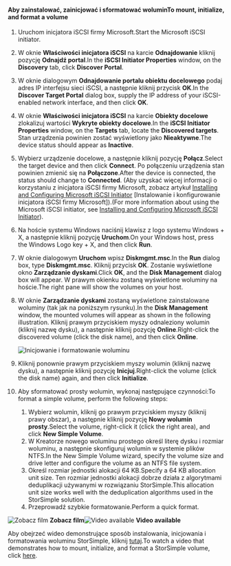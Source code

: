 <!--author=SharS last changed: 9/17/15-->

#### <a name="to-mount-initialize-and-format-a-volume"></a><span data-ttu-id="c10be-101">Aby zainstalować, zainicjować i sformatować wolumin</span><span class="sxs-lookup"><span data-stu-id="c10be-101">To mount, initialize, and format a volume</span></span>
1. <span data-ttu-id="c10be-102">Uruchom inicjatora iSCSI firmy Microsoft.</span><span class="sxs-lookup"><span data-stu-id="c10be-102">Start the Microsoft iSCSI initiator.</span></span>
2. <span data-ttu-id="c10be-103">W oknie **Właściwości inicjatora iSCSI** na karcie **Odnajdowanie** kliknij pozycję **Odnajdź portal**.</span><span class="sxs-lookup"><span data-stu-id="c10be-103">In the **iSCSI Initiator Properties** window, on the **Discovery** tab, click **Discover Portal**.</span></span>
3. <span data-ttu-id="c10be-104">W oknie dialogowym **Odnajdowanie portalu obiektu docelowego** podaj adres IP interfejsu sieci iSCSI, a następnie kliknij przycisk **OK**.</span><span class="sxs-lookup"><span data-stu-id="c10be-104">In the **Discover Target Portal** dialog box, supply the IP address of your iSCSI-enabled network interface, and then click **OK**.</span></span> 
4. <span data-ttu-id="c10be-105">W oknie **Właściwości inicjatora iSCSI** na karcie **Obiekty docelowe** zlokalizuj wartości **Wykryte obiekty docelowe**.</span><span class="sxs-lookup"><span data-stu-id="c10be-105">In the **iSCSI Initiator Properties** window, on the **Targets** tab, locate the **Discovered targets**.</span></span> <span data-ttu-id="c10be-106">Stan urządzenia powinien zostać wyświetlony jako **Nieaktywne**.</span><span class="sxs-lookup"><span data-stu-id="c10be-106">The device status should appear as **Inactive**.</span></span>
5. <span data-ttu-id="c10be-107">Wybierz urządzenie docelowe, a następnie kliknij pozycję **Połącz**.</span><span class="sxs-lookup"><span data-stu-id="c10be-107">Select the target device and then click **Connect**.</span></span> <span data-ttu-id="c10be-108">Po połączeniu urządzenia stan powinien zmienić się na **Połączone**.</span><span class="sxs-lookup"><span data-stu-id="c10be-108">After the device is connected, the status should change to **Connected**.</span></span> <span data-ttu-id="c10be-109">(Aby uzyskać więcej informacji o korzystaniu z inicjatora iSCSI firmy Microsoft, zobacz artykuł [Installing and Configuring Microsoft iSCSI Initiator][1] [Instalowanie i konfigurowanie inicjatora iSCSI firmy Microsoft]).</span><span class="sxs-lookup"><span data-stu-id="c10be-109">(For more information about using the Microsoft iSCSI initiator, see [Installing and Configuring Microsoft iSCSI Initiator][1]).</span></span>
6. <span data-ttu-id="c10be-110">Na hoście systemu Windows naciśnij klawisz z logo systemu Windows + X, a następnie kliknij pozycję **Uruchom**.</span><span class="sxs-lookup"><span data-stu-id="c10be-110">On your Windows host, press the Windows Logo key + X, and then click **Run**.</span></span> 
7. <span data-ttu-id="c10be-111">W oknie dialogowym **Uruchom** wpisz **Diskmgmt.msc**.</span><span class="sxs-lookup"><span data-stu-id="c10be-111">In the **Run** dialog box, type **Diskmgmt.msc**.</span></span> <span data-ttu-id="c10be-112">Kliknij przycisk **OK**. Zostanie wyświetlone okno **Zarządzanie dyskami**.</span><span class="sxs-lookup"><span data-stu-id="c10be-112">Click **OK**, and the **Disk Management** dialog box will appear.</span></span> <span data-ttu-id="c10be-113">W prawym okienku zostaną wyświetlone woluminy na hoście.</span><span class="sxs-lookup"><span data-stu-id="c10be-113">The right pane will show the volumes on your host.</span></span>
8. <span data-ttu-id="c10be-114">W oknie **Zarządzanie dyskami** zostaną wyświetlone zainstalowane woluminy (tak jak na poniższym rysunku).</span><span class="sxs-lookup"><span data-stu-id="c10be-114">In the **Disk Management** window, the mounted volumes will appear as shown in the following illustration.</span></span> <span data-ttu-id="c10be-115">Kliknij prawym przyciskiem myszy odnaleziony wolumin (kliknij nazwę dysku), a następnie kliknij pozycję **Online**.</span><span class="sxs-lookup"><span data-stu-id="c10be-115">Right-click the discovered volume (click the disk name), and then click **Online**.</span></span>
   
     ![Inicjowanie i formatowanie woluminu](./media/storsimple-mount-initialize-format-volume/HCS_InitializeFormatVolume-include.png) 
9. <span data-ttu-id="c10be-117">Kliknij ponownie prawym przyciskiem myszy wolumin (kliknij nazwę dysku), a następnie kliknij pozycję **Inicjuj**.</span><span class="sxs-lookup"><span data-stu-id="c10be-117">Right-click the volume (click the disk name) again, and then click **Initialize**.</span></span>
10. <span data-ttu-id="c10be-118">Aby sformatować prosty wolumin, wykonaj następujące czynności:</span><span class="sxs-lookup"><span data-stu-id="c10be-118">To format a simple volume, perform the following steps:</span></span>
    
    1. <span data-ttu-id="c10be-119">Wybierz wolumin, kliknij go prawym przyciskiem myszy (kliknij prawy obszar), a następnie kliknij pozycję **Nowy wolumin prosty**.</span><span class="sxs-lookup"><span data-stu-id="c10be-119">Select the volume, right-click it (click the right area), and click **New Simple Volume**.</span></span>
    2. <span data-ttu-id="c10be-120">W Kreatorze nowego woluminu prostego określ literę dysku i rozmiar woluminu, a następnie skonfiguruj wolumin w systemie plików NTFS.</span><span class="sxs-lookup"><span data-stu-id="c10be-120">In the New Simple Volume wizard, specify the volume size and drive letter and configure the volume as an NTFS file system.</span></span>
    3. <span data-ttu-id="c10be-121">Określ rozmiar jednostki alokacji 64 KB.</span><span class="sxs-lookup"><span data-stu-id="c10be-121">Specify a 64 KB allocation unit size.</span></span> <span data-ttu-id="c10be-122">Ten rozmiar jednostki alokacji dobrze działa z algorytmami deduplikacji używanymi w rozwiązaniu StorSimple.</span><span class="sxs-lookup"><span data-stu-id="c10be-122">This allocation unit size works well with the deduplication algorithms used in the StorSimple solution.</span></span>
    4. <span data-ttu-id="c10be-123">Przeprowadź szybkie formatowanie.</span><span class="sxs-lookup"><span data-stu-id="c10be-123">Perform a quick format.</span></span>

<span data-ttu-id="c10be-124">![Zobacz film](./media/storsimple-mount-initialize-format-volume/Video_icon.png) **Zobacz film**</span><span class="sxs-lookup"><span data-stu-id="c10be-124">![Video available](./media/storsimple-mount-initialize-format-volume/Video_icon.png) **Video available**</span></span>

<span data-ttu-id="c10be-125">Aby obejrzeć wideo demonstrujące sposób instalowania, inicjowania i formatowania woluminu StorSimple, kliknij [tutaj](https://azure.microsoft.com/documentation/videos/mount-initialize-and-format-a-storsimple-volume/).</span><span class="sxs-lookup"><span data-stu-id="c10be-125">To watch a video that demonstrates how to mount, initialize, and format a StorSimple volume, click [here](https://azure.microsoft.com/documentation/videos/mount-initialize-and-format-a-storsimple-volume/).</span></span>

<!--Link references-->
[1]: https://technet.microsoft.com/library/ee338480(WS.10).aspx
